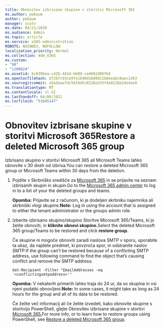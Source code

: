 ```yaml
---
title: Obnovitev izbrisane skupine v storitvi Microsoft 365
ms.author: pebaum
author: pebaum
manager: scotv
ms.date: 04/21/2020
ms.audience: Admin
ms.topic: article
ms.service: o365-administration
ROBOTS: NOINDEX, NOFOLLOW
localization_priority: Normal
ms.collection: Adm_O365
ms.custom:
- "98"
- "1200024"
ms.assetid: bc0396ea-c426-4d1d-bb89-ced602d06fb6
ms.openlocfilehash: b72b7c93ce9fe1b90d1608811b0eeabc8aec1363
ms.sourcegitcommit: a5edaaefdc56f8d5c8220a335f4e8228e2de4ee0
ms.translationtype: MT
ms.contentlocale: sl-SI
ms.lasthandoff: 04/08/2021
ms.locfileid: "51645147"
---
```

# <a name="restore-a-deleted-microsoft-365-group"></a><span data-ttu-id="9425f-102">Obnovitev izbrisane skupine v storitvi Microsoft 365</span><span class="sxs-lookup"><span data-stu-id="9425f-102">Restore a deleted Microsoft 365 group</span></span>

<span data-ttu-id="9425f-103">Izbrisano skupino v storitvi Microsoft 365 ali Microsoft Teams lahko obnovite v 30 dneh od izbrisa.</span><span class="sxs-lookup"><span data-stu-id="9425f-103">You can restore a deleted Microsoft 365 group or Microsoft Teams within 30 days from the deletion.</span></span>

1. <span data-ttu-id="9425f-104">Pojdite v Skrbniško središče za [Microsoft 365](https://aka.ms/RestoreDeletedGroup) in se prijavite na seznam izbrisanih skupin in skupin.</span><span class="sxs-lookup"><span data-stu-id="9425f-104">Go to the [Microsoft 365 admin center](https://aka.ms/RestoreDeletedGroup) to log in to a list of your the deleted groups and teams.</span></span>

    <span data-ttu-id="9425f-105">**Opomba:** Prijavite se z računom, ki je dodeljen skrbniku najemnika ali skrbniški vlogi skupine.</span><span class="sxs-lookup"><span data-stu-id="9425f-105">**Note:** Log in using the account that is assigned to either the tenant administrator or the groups admin role.</span></span>

1. <span data-ttu-id="9425f-106">Izberite izbrisano skupino/skupino Storitve Microsoft 365/Teams, ki jo želite obnoviti, in **kliknite obnovi skupino.**</span><span class="sxs-lookup"><span data-stu-id="9425f-106">Select the deleted Microsoft 365 group/Teams to be restored and click **restore group**.</span></span>

    <span data-ttu-id="9425f-107">Če skupine ni mogoče obnoviti zaradi naslova SMTP v sporu, uporabite ta ukaz, da najdete predmet, ki povzroča spor, in odstranite naslov SMTP:</span><span class="sxs-lookup"><span data-stu-id="9425f-107">If the group can't be restored because of a conflicting SMTP address, use following command to find the object that’s causing conflict and remove the SMTP address:</span></span>

    `Get-Recipient -Filter "EmailAddresses -eq '<conflictingsmtpaddress>'"`

    <span data-ttu-id="9425f-108">**Opomba:** V nekaterih primerih lahko traja do 24 ur, da so skupina in vsi njeni podatki obnovljeni.</span><span class="sxs-lookup"><span data-stu-id="9425f-108">**Note:** In some cases, it might take as long as 24 hours for the group and all of its data to be restored.</span></span>

    <span data-ttu-id="9425f-109">Če želite več informacij ali če želite izvedeti, kako obnovite skupine s storitvijo PowerShell, glejte Obnovitev izbrisane skupine v storitvi [Microsoft 365.](https://go.microsoft.com/fwlink/?linkid=867802)</span><span class="sxs-lookup"><span data-stu-id="9425f-109">For more info, or to learn how to restore groups using PowerShell, see [Restore a deleted Microsoft 365 group](https://go.microsoft.com/fwlink/?linkid=867802).</span></span>